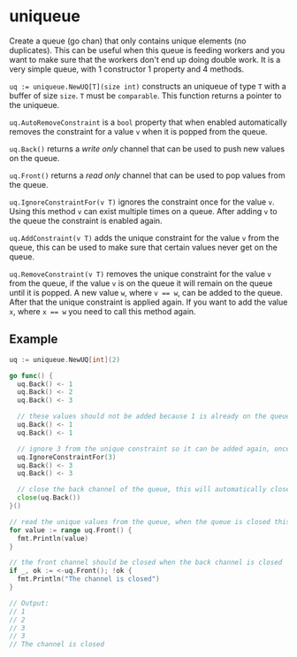# uniqueue

Create a queue (go chan) that only contains unique elements (no duplicates). This can be useful when this queue is feeding workers and you want to make sure that the workers don't end up doing double work. It is a very simple queue, with 1 constructor 1 property and 4 methods.

`uq := uniqueue.NewUQ[T](size int)` constructs an uniqueue of type `T` with a buffer of size `size`. `T` must be `comparable`. This function returns a pointer to the uniqueue.

`uq.AutoRemoveConstraint` is a `bool` property that when enabled automatically removes the constraint for a value `v` when it is popped from the queue.

`uq.Back()` returns a _write only_ channel that can be used to push new values on the queue.

`uq.Front()` returns a _read only_ channel that can be used to pop values from the queue.

`uq.IgnoreConstraintFor(v T)` ignores the constraint once for the value `v`. Using this method `v` can exist multiple times on a queue. After adding `v` to the queue the constraint is enabled again.

`uq.AddConstraint(v T)` adds the unique constraint for the value `v` from the queue, this can be used to make sure that certain values never get on the queue.

`uq.RemoveConstraint(v T)` removes the unique constraint for the value `v` from the queue, if the value `v` is on the queue it will remain on the queue until it is popped. A new value `w`, where `v == w`, can be added to the queue. After that the unique constraint is applied again. If you want to add the value `x`, where `x == w` you need to call this method again.

## Example

```go
uq := uniqueue.NewUQ[int](2)

go func() {
  uq.Back() <- 1
  uq.Back() <- 2
  uq.Back() <- 3

  // these values should not be added because 1 is already on the queue
  uq.Back() <- 1
  uq.Back() <- 1

  // ignore 3 from the unique constraint so it can be added again, once it's added again the unique constraint is enabled again
  uq.IgnoreConstraintFor(3)
  uq.Back() <- 3
  uq.Back() <- 3

  // close the back channel of the queue, this will automatically close the front channel
  close(uq.Back())
}()

// read the unique values from the queue, when the queue is closed this loop will terminate
for value := range uq.Front() {
  fmt.Println(value)
}

// the front channel should be closed when the back channel is closed
if _, ok := <-uq.Front(); !ok {
  fmt.Println("The channel is closed")
}

// Output:
// 1
// 2
// 3
// 3
// The channel is closed
```
